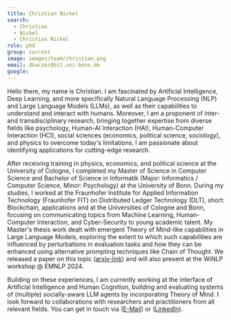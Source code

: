 ```yaml
---
title: Christian Nickel
search:
  - Christian
  - Nickel
  - Christian Nickel
role: phd
group: current
image: images/team/christian.png
email: dkaczer@bit.uni-bonn.de
google: 
---
```

Hello there, my name is Christian. I am fascinated by Artificial Intelligence, Deep Learning, and more specifically Natural Language Processing (NLP) and Large Language Models (LLMs), as well as their capabilities to understand and interact with humans. Moreover, I am a proponent of inter- and transdisciplinary research, bringing together expertise from diverse fields like psychology, Human-AI Interaction (HAI), Human-Computer Interaction (HCI), social sciences (economics, political science, sociology), and physics to overcome today's limitations. I am passionate about identifying applications for cutting-edge research.

After receiving training in physics, economics, and political science at the University of Cologne, I completed my Master of Science in Computer Science and Bachelor of Science in Informatik (Major: Informatics / Computer Science, Minor: Psychology) at the University of Bonn. During my studies, I worked at the Fraunhofer Institute for Applied Information Technology (Fraunhofer FIT) on Distributed Ledger Technology (DLT), short: Blockchain, applications and at the Universities of Cologne and Bonn, focusing on communicating topics from Machine Learning, Human-Computer Interaction, and Cyber-Security to young academic talent. My Master's thesis work dealt with emergent Theory of Mind-like capabilities in Large Language Models, exploring the extent to which such capabilities are influenced by perturbations in evaluation tasks and how they can be enhanced using alternative prompting techniques like Chain of Thought.
We released a paper on this topic ([arxiv-link](https://arxiv.org/abs/2410.06271)) and will also present at the WiNLP workshop @ EMNLP 2024.

Building on these experiences, I am currently working at the interface of Artificial Intelligence and Human Cognition, building and evaluating systems of (multiple) socially-aware LLM agents by incorporating Theory of Mind.
I look forward to collaborations with researchers and practitioners from all relevant fields.
You can get in touch via ([E-Mail](mailto:c.nickel@uni-bonn.de)) or ([LinkedIn](https://www.linkedin.com/in/christian-nickel-9b220130b/)).
